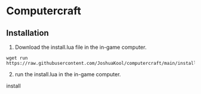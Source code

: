 # Computercraft

## Installation

1. Download the install.lua file in the in-game computer.
>
    wget run https://raw.githubusercontent.com/JoshuaKool/computercraft/main/install.lua
2. run the install.lua in the in-game computer.
>
install

